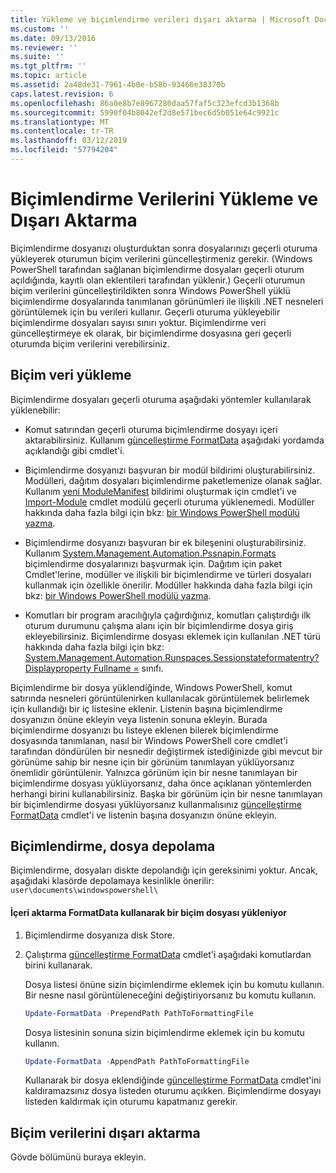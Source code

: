 ```yaml
---
title: Yükleme ve biçimlendirme verileri dışarı aktarma | Microsoft Docs
ms.custom: ''
ms.date: 09/13/2016
ms.reviewer: ''
ms.suite: ''
ms.tgt_pltfrm: ''
ms.topic: article
ms.assetid: 2a48de31-7961-4b0e-b58b-93466e38370b
caps.latest.revision: 6
ms.openlocfilehash: 86a0e8b7e8967280daa57faf5c323efcd3b1368b
ms.sourcegitcommit: 5990f04b8042ef2d8e571bec6d5b051e64c9921c
ms.translationtype: MT
ms.contentlocale: tr-TR
ms.lasthandoff: 03/12/2019
ms.locfileid: "57794204"
---
```

# <a name="loading-and-exporting-formatting-data"></a>Biçimlendirme Verilerini Yükleme ve Dışarı Aktarma

Biçimlendirme dosyanızı oluşturduktan sonra dosyalarınızı geçerli oturuma yükleyerek oturumun biçim verilerini güncelleştirmeniz gerekir. (Windows PowerShell tarafından sağlanan biçimlendirme dosyaları geçerli oturum açıldığında, kayıtlı olan eklentileri tarafından yüklenir.) Geçerli oturumun biçim verilerini güncelleştirildikten sonra Windows PowerShell yüklü biçimlendirme dosyalarında tanımlanan görünümleri ile ilişkili .NET nesneleri görüntülemek için bu verileri kullanır. Geçerli oturuma yükleyebilir biçimlendirme dosyaları sayısı sınırı yoktur. Biçimlendirme veri güncelleştirmeye ek olarak, bir biçimlendirme dosyasına geri geçerli oturumda biçim verilerini verebilirsiniz.

## <a name="loading-format-data"></a>Biçim veri yükleme

Biçimlendirme dosyaları geçerli oturuma aşağıdaki yöntemler kullanılarak yüklenebilir:

- Komut satırından geçerli oturuma biçimlendirme dosyayı içeri aktarabilirsiniz. Kullanım [güncelleştirme FormatData](/powershell/module/Microsoft.PowerShell.Utility/Update-FormatData) aşağıdaki yordamda açıklandığı gibi cmdlet'i.

- Biçimlendirme dosyanızı başvuran bir modül bildirimi oluşturabilirsiniz. Modülleri, dağıtım dosyaları biçimlendirme paketlemenize olanak sağlar. Kullanım [yeni ModuleManifest](/powershell/module/Microsoft.PowerShell.Core/New-ModuleManifest) bildirimi oluşturmak için cmdlet'i ve [Import-Module](/powershell/module/Microsoft.PowerShell.Core/Import-Module) cmdlet modülü geçerli oturuma yüklenemedi. Modüller hakkında daha fazla bilgi için bkz: [bir Windows PowerShell modülü yazma](../module/writing-a-windows-powershell-module.md).

- Biçimlendirme dosyanızı başvuran bir ek bileşenini oluşturabilirsiniz. Kullanım [System.Management.Automation.Pssnapin.Formats](/dotnet/api/System.Management.Automation.PSSnapIn.Formats) biçimlendirme dosyalarınızı başvurmak için. Dağıtım için paket Cmdlet'lerine, modüller ve ilişkili bir biçimlendirme ve türleri dosyaları kullanmak için özellikle önerilir. Modüller hakkında daha fazla bilgi için bkz: [bir Windows PowerShell modülü yazma](../module/writing-a-windows-powershell-module.md).

- Komutları bir program aracılığıyla çağırdığınız, komutları çalıştırdığı ilk oturum durumunu çalışma alanı için bir biçimlendirme dosya giriş ekleyebilirsiniz. Biçimlendirme dosyası eklemek için kullanılan .NET türü hakkında daha fazla bilgi için bkz: [System.Management.Automation.Runspaces.Sessionstateformatentry? Displayproperty Fullname =](/dotnet/api/System.Management.Automation.Runspaces.SessionStateFormatEntry) sınıfı.

Biçimlendirme bir dosya yüklendiğinde, Windows PowerShell, komut satırında nesneleri görüntülenirken kullanılacak görüntülemek belirlemek için kullandığı bir iç listesine eklenir. Listenin başına biçimlendirme dosyanızın önüne ekleyin veya listenin sonuna ekleyin. Burada biçimlendirme dosyanızı bu listeye eklenen bilerek biçimlendirme dosyasında tanımlanan, nasıl bir Windows PowerShell core cmdlet'i tarafından döndürülen bir nesnedir değiştirmek istediğinizde gibi mevcut bir görünüme sahip bir nesne için bir görünüm tanımlayan yüklüyorsanız önemlidir  görüntülenir. Yalnızca görünüm için bir nesne tanımlayan bir biçimlendirme dosyası yüklüyorsanız, daha önce açıklanan yöntemlerden herhangi birini kullanabilirsiniz.  Başka bir görünüm için bir nesne tanımlayan bir biçimlendirme dosyası yüklüyorsanız kullanmalısınız [güncelleştirme FormatData](/powershell/module/Microsoft.PowerShell.Utility/Update-FormatData) cmdlet'i ve listenin başına dosyanızın önüne ekleyin.

## <a name="storing-your-formatting-file"></a>Biçimlendirme, dosya depolama

Biçimlendirme, dosyaları diskte depolandığı için gereksinimi yoktur. Ancak, aşağıdaki klasörde depolamaya kesinlikle önerilir: `user\documents\windowspowershell\`

#### <a name="loading-a-format-file-using-import-formatdata"></a>İçeri aktarma FormatData kullanarak bir biçim dosyası yükleniyor

1. Biçimlendirme dosyanıza disk Store.

2. Çalıştırma [güncelleştirme FormatData](/powershell/module/Microsoft.PowerShell.Utility/Update-FormatData) cmdlet'i aşağıdaki komutlardan birini kullanarak.

   Dosya listesi önüne sizin biçimlendirme eklemek için bu komutu kullanın. Bir nesne nasıl görüntüleneceğini değiştiriyorsanız bu komutu kullanın.

   ```powershell
   Update-FormatData -PrependPath PathToFormattingFile
   ```

   Dosya listesinin sonuna sizin biçimlendirme eklemek için bu komutu kullanın.

   ```powershell
   Update-FormatData -AppendPath PathToFormattingFile
   ```

   Kullanarak bir dosya eklendiğinde [güncelleştirme FormatData](/powershell/module/Microsoft.PowerShell.Utility/Update-FormatData) cmdlet'ini kaldıramazsınız dosya listeden oturumu açıkken. Biçimlendirme dosyayı listeden kaldırmak için oturumu kapatmanız gerekir.

## <a name="exporting-format-data"></a>Biçim verilerini dışarı aktarma

Gövde bölümünü buraya ekleyin.
